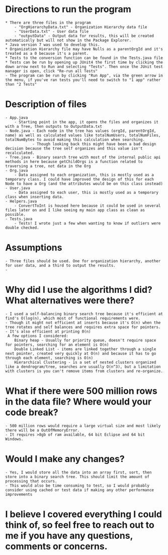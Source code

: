 # Directions to run the program
	* There are three files in the program
		- "OrgHierarchyData.txt" - Organization Hierarchy data file
		- "UserData.txt" - User data file
		- "outputData" - Output data for results, this will be created automatically but will not show in the Package Explorer.
	* Java version 7 was used to develop this.
	* Organization Hierarchy file may have Nulls as a parentOrgId and it's treated as a 0 because it's a parent.
	* Tests to the conversion function can be found in the Tests.java file
	* Tests can be run by opening up JUnit4 the first time by clicking the down arrow next to Run and selecting "Tests". Then once the JUnit test manager is open, click "Re-run all Tests"
	- The program can be run by clicking "Run App", via the green arrow in the menu, if you've ran tests you'll need to switch to "1 app" rather than "2 Tests"

# Description of files
	- App.java 
		- Starting point in the app, it opens the files and organizes it with a Tree, then outputs to OutputData.txt
	- Node.java - Each node in the tree has values (orgId, parentOrgId, name) as well as calculated values like totalNumUsers, totalNumFiles, totalNumBytes to avoid making this calculation when searching. 
				- Though looking back this might have been a bad design decision because the tree self organizes and this value isn't recalculated.
	- Tree.java - Binary search tree with most of the internal public api methods in here because getChildOrgs is a function related to traversing a tree, not data in the Org 
	- Org.java
		- Data assigned to each organization, this is mostly used as a temporary class. I could have improved the design of this for each Node to have a Org (and the attributes would be on this class instead)
	- User.java
		- Data assigned to each user, this is mostly used as a temporary class when inserting data.
	- Helpers.java
		- ConvertToInt is housed here because it could be used in several files later on and I like seeing my main app class as clean as possible.
	- Tests.java
		- Tests! I wrote just a few when wanting to know if outliers were double checked.

# Assumptions
	- Three files should be used. One for organization hierarchy, another for user data, and a third to output the results.
	- 
	
# Why did I use the algorithms I did? What alternatives were there?
	- I used a self-balancing binary search tree because it's efficient at find's O(log(n), which most of functional requirements were.
	- Though it might not efficient at inserts because it's O(n) when the tree rotates and self balances and requires extra space for pointers.
	- It's also efficient at printing 0(n)
	 A few options I considered:
		Binary heap - Usually for priority queue, doesn't require space for pointers, searching for an element is O(n)
		Double Linked List - items are linked together through a single next pointer, created very quickly at O(n) and because it has to go through each element, searching is O(n) 
		Hierarchical Clustering - is a set of nested clusters organized like a dendrogram/tree, searches are usually O(n^3), but a limitation with clusters is you can't remove items from clusters and re-organize.
		
# What if there were 500 million rows in the data file? Where would your code break?
	- 500 million rows would require a large virtual size and most likely there will be a OutOfMemoryError.
	- It requires >8gb of ram available, 64 bit Eclipse and 64 bit Windows.
	 
# Would I make any changes? 
	- Yes, I would store all the data into an array first, sort, then store into a binary search tree. This should limit the amount of processing that occurs.
	- This would also be time consuming to test, so I would probably consider using cached or test data if making any other performance improvements

# I believe I covered everything I could think of, so feel free to reach out to me if you have any questions, comments or concerns.
